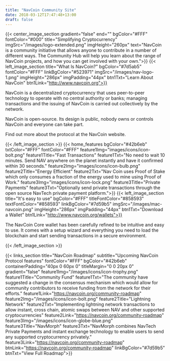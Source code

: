 ```yaml
---
title: "NavCoin Community Site"
date: 2018-03-12T17:47:48+13:00
draft: false
---
```

{{< center_image_section
    gradient="false"
    end=""
    bgColor="#FFF"
    fontColor="#000"
    title="Simplifying Cryptocurrency"
    imgSrc="/images/logo-extended.png"
    imgHeight="260px"
    text="NavCoin is a community initiative that allows anyone to contribute in a number of different ways. The Community Hub will help you learn about the range of NavCoin projects, and how you can get involved with your own.">}}
{{< left_image_section
    title="What Is NavCoin?"
    bgColor="#7d5ab5"
    fontColor="#FFF"
    linkBgColor="#523971"
    imgSrc="/images/nav-logo-1.png"
    imgHeight="286px"
    imgPadding="44px"
    btn1Txt="Learn About NavCoin"
    btn1Link="http://www.navcoin.org">}}
    <p>NavCoin is a decentralized cryptocurrency that uses peer-to-peer technology to operate with no central authority or banks; managing transactions and the issuing of NavCoin is carried out collectively by the network.</p>
    <p>NavCoin is open-source. Its design is public, nobody owns or controls NavCoin and everyone can take part.</p>
    <p>Find out more about the protocol at the NavCoin website.</p>
{{< /left_image_section >}}
{{< home_features
    bgColor="#42b6eb"
    txtColor="#FFF"
    fontColor="#FFF"
    feature1Img="images/icons/icon-bolt.png"
    feature1Title="Fast Transactions"
    feature1Txt="No need to wait 10 minutes. Send NAV anywhere on the planet instantly and have it confirmed within 30 seconds."
    feature2Img="images/icons/icon-bulb.png"
    feature2Title="Energy Efficient"
    feature2Txt="Nav Coin uses Proof of Stake which only consumes a fraction of the energy used to mine using Proof of Work."
    feature3Img="images/icons/icon-lock.png"
    feature3Title="Private Payments"
    feature3Txt="Optionally send private transactions through the open source NavTech private payment platform.">}}
{{< left_image_section
    title="It's easy to use"
    bgColor="#FFF"
    titleFontColor="#858593"
    textFontColor="#858593"
    linkBgColor="#7d59b5"
    imgSrc="/images/mac-navcoin.png"
    imgHeight="286px"
    imgPadding="44px"
    btn1Txt="Download a Wallet"
    btn1Link="http://www.navcoin.org/wallets">}}
    <p>The NavCoin Core wallet has been carefully refined to be intuitive and easy to use. It comes with a setup wizard and everything you need to load the blockchain and start sending transactions in a secure environment.</p>
{{< /left_image_section >}}

{{< links_section
    title="NavCoin Roadmap"
    subtitle="Upcoming NavCoin Protocol features"
    fontColor="#FFF"
    bgColor="#42b6eb"
    containerPadding="40px 0 60px 0"
    titleMargin="0 0 20px 0"
    gradient="false"
    feature1Img="/images/icons/icon-trophy.png"
    feature1Title="Community Fund"
    feature1Txt="The community have suggested a change in the consensus mechanism which would allow for community contributors to receive funding from the network for their efforts."
    feature1Link="https://navcoin.org/community-roadmap"
    feature2Img="/images/icons/icon-bolt.png"
    feature2Title="Lightning Network"
    feature2Txt="Implementing lightning network transactions to allow instant, cross chain, atomic swaps between NAV and other supported cryptocurrencies"
    feature2Link="https://navcoin.org/community-roadmap"
    feature3Img="/images/icons/icon-globe-blue.png"
    feature3Title="NavMorph"
    feature3Txt="NavMorph combines NavTech Private Payments and instant exchange technology to enable users to send any supported cryptocurrency privately."
    feature3Link="https://navcoin.org/community-roadmap"
    btnLink="https://navcoin.org/community-roadmap"
    linkBgColor="#7d59b5"
    btnTxt="View Full Roadmap">}}

